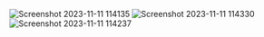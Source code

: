 ![Screenshot 2023-11-11 114135](https://github.com/31Sanskrati/Virtual-Reality-Project/assets/78686887/f95349a6-6c2e-42d5-a3e3-161c87ab1698)
![Screenshot 2023-11-11 114330](https://github.com/31Sanskrati/Virtual-Reality-Project/assets/78686887/4d9e9eb1-746c-4c44-a291-5bd340c38642)
![Screenshot 2023-11-11 114237](https://github.com/31Sanskrati/Virtual-Reality-Project/assets/78686887/7cb0bc92-6c05-4333-9da4-98c467323670)
